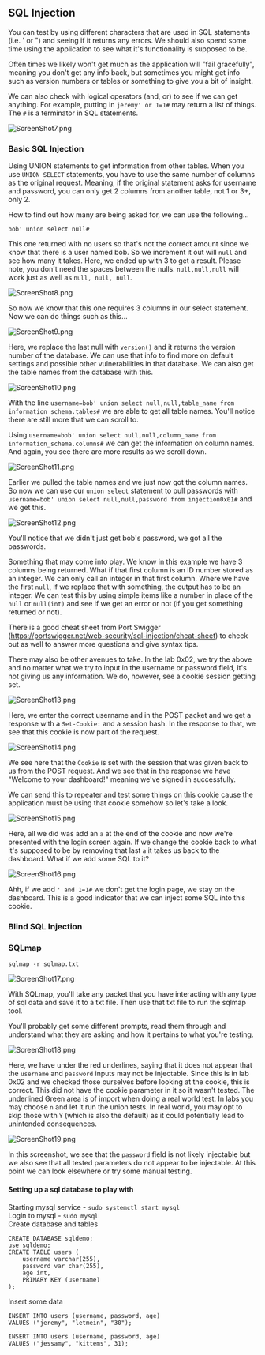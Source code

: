 ## SQL Injection

You can test by using different characters that are used in SQL statements (i.e. ' or ") and seeing if it returns any errors.  We should also spend some time using the application to see what it's functionality is supposed to be.

Often times we likely won't get much as the application will "fail gracefully", meaning you don't get any info back, but sometimes you might get info such as version numbers or tables or something to give you a bit of insight.

We can also check with logical operators (and, or) to see if we can get anything.  For example, putting in `jeremy' or 1=1#` may return a list of things.  The `#` is a terminator in SQL statements.

![ScreenShot7.png](Images/ScreenShot7.png)

### Basic SQL Injection

Using UNION statements to get information from other tables.  When you use `UNION SELECT` statements, you have to use the same number of columns as the original request.  Meaning, if the original statement asks for username and password, you can only get 2 columns from another table, not 1 or 3+, only 2.

How to find out how many are being asked for, we can use the following...

`bob' union select null#`

This one returned with no users so that's not the correct amount since we know that there is a user named bob.  So we increment it out will `null` and see how many it takes.  Here, we ended up with 3 to get a result.  Please note, you don't need the spaces between the nulls.  `null,null,null` will work just as well as `null, null, null`.

![ScreenShot8.png](Images/ScreenShot8.png)

So now we know that this one requires 3 columns in our select statement.  Now we can do things such as this...

![ScreenShot9.png](Images/ScreenShot9.png)

Here, we replace the last null with `version()` and it returns the version number of the database.  We can use that info to find more on default settings and possible other vulnerabilities in that database.  We can also get the table names from the database with this.

![ScreenShot10.png](Images/ScreenShot10.png)

With the line `username=bob' union select null,null,table_name from information_schema.tables#` we are able to get all table names.  You'll notice there are still more that we can scroll to.

Using `username=bob' union select null,null,column_name from information_schema.columns#` we can get the information on column names.  And again, you see there are more results as we scroll down.

![ScreenShot11.png](Images/ScreenShot11.png)

Earlier we pulled the table names and we just now got the column names.  So now we can use our `union select` statement to pull passwords with `username=bob' union select null,null,password from injection0x01#` and we get this.

![ScreenShot12.png](Images/ScreenShot12.png)

You'll notice that we didn't just get bob's password, we got all the passwords.

Something that may come into play.  We know in this example we have 3 columns being returned.  What if that first column is an ID number stored as an integer.  We can only call an integer in that first column.  Where we have the first `null`, if we replace that with something, the output has to be an integer.  We can test this by using simple items like a number in place of the `null` or `null(int)` and see if we get an error or not (if you get something returned or not).

There is a good cheat sheet from Port Swigger (https://portswigger.net/web-security/sql-injection/cheat-sheet) to check out as well to answer more questions and give syntax tips.


There may also be other avenues to take.  In the lab 0x02, we try the above and no matter what we try to input in the username or password field, it's not giving us any information.  We do, however, see a cookie session getting set.

![ScreenShot13.png](Images/ScreenShot13.png)

Here, we enter the correct username and in the POST packet and we get a response with a `Set-Cookie:` and a session hash.  In the response to that, we see that this cookie is now part of the request.

![ScreenShot14.png](Images/ScreenShot14.png)

We see here that the `Cookie` is set with the session that was given back to us from the POST request.  And we see that in the response we have "Welcome to your dashboard!" meaning we've signed in successfully.

We can send this to repeater and test some things on this cookie cause the application must be using that cookie somehow so let's take a look.

![ScreenShot15.png](Images/ScreenShot15.png)

Here, all we did was add an `a` at the end of the cookie and now we're presented with the login screen again.  If we change the cookie back to what it's supposed to be by removing that last `a` it takes us back to the dashboard.  What if we add some SQL to it?

![ScreenShot16.png](Images/ScreenShot16.png)

Ahh, if we add `' and 1=1#` we don't get the login page, we stay on the dashboard.  This is a good indicator that we can inject some SQL into this cookie.



### Blind SQL Injection









### SQLmap



`sqlmap -r sqlmap.txt`

![ScreenShot17.png](Images/ScreenShot17.png)

With SQLmap, you'll take any packet that you have interacting with any type of sql data and save it to a txt file.  Then use that txt file to run the sqlmap tool.

You'll probably get some different prompts, read them through and understand what they are asking and how it pertains to what you're testing.

![ScreenShot18.png](Images/ScreenShot18.png)

Here, we have under the red underlines, saying that it does not appear that the `username` and `password` inputs may not be injectable.  Since this is in lab 0x02 and we checked those ourselves before looking at the cookie, this is correct.  This did not have the cookie parameter in it so it wasn't tested.  The underlined Green area is of import when doing a real world test.  In labs you may choose `n` and let it run the union tests.  In real world, you may opt to skip those with `Y` (which is also the default) as it could potentially lead to unintended consequences.

![ScreenShot19.png](Images/ScreenShot19.png)

In this screenshot, we see that the `password` field is not likely injectable but we also see that all tested parameters do not appear to be injectable.  At this point we can look elsewhere or try some manual testing.










#### Setting up a sql database to play with

Starting mysql service - `sudo systemctl start mysql`  
Login to mysql - `sudo mysql`  
Create database and tables  
```
CREATE DATABASE sqldemo;
use sqldemo;
CREATE TABLE users (
	username varchar(255),
	password var char(255),
	age int,
	PRIMARY KEY (username)
);
```

Insert some data
```
INSERT INTO users (username, password, age)
VALUES ("jeremy", "letmein", "30");

INSERT INTO users (username, password, age)
VALUES ("jessamy", "kittems", 31);
```